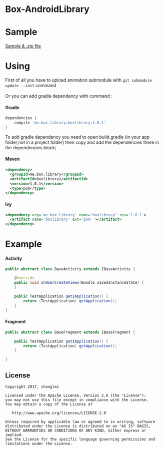 # Box-AndroidLibrary

Sample
======
<a href="https://github.com/changleibox/Box-AndroidLibrary/releases/tag/V1.0.0"> Sample & .zip file </a>

Using
======
First of all you have to upload animation submodule with `git submodule update --init` command <br>
<br>
Or you can add gradle dependency with command :<br>

#### Gradle
```groovy
dependencies {
	compile 'me.box.library:boxlibrary:1.0.1'
}
```

To add gradle dependency you need to open  build.gradle (in your app folder,not in a project folder) then copy and add the dependencies there in the dependencies block;

#### Maven
```xml
<dependency>
  <groupId>me.box.library</groupId>
  <artifactId>boxlibrary</artifactId>
  <version>1.0.1</version>
  <type>pom</type>
</dependency>
```

#### lvy
```xml
<dependency org='me.box.library' name='boxlibrary' rev='1.0.1'>
  <artifact name='boxlibrary' ext='pom' ></artifact>
</dependency>
```

Example
========

#### Activity
```java
public abstract class BaseActivity extends IBaseActivity {

    @Override
    public void onUserCreateViews(Bundle savedInstanceState) {
    }

    public TestApplication getIApplication() {
        return (TestApplication) getApplication();
    }
}
```

#### Fragment
```java
public abstract class BaseFragment extends IBaseFragment {

    public TestApplication getIApplication() {
        return (TestApplication) getApplication();
    }

}
```

## License
    Copyright 2017, changlei

    Licensed under the Apache License, Version 2.0 (the "License");
    you may not use this file except in compliance with the License.
    You may obtain a copy of the License at

       http://www.apache.org/licenses/LICENSE-2.0

    Unless required by applicable law or agreed to in writing, software
    distributed under the License is distributed on an "AS IS" BASIS,
    WITHOUT WARRANTIES OR CONDITIONS OF ANY KIND, either express or implied.
    See the License for the specific language governing permissions and
    limitations under the License.
